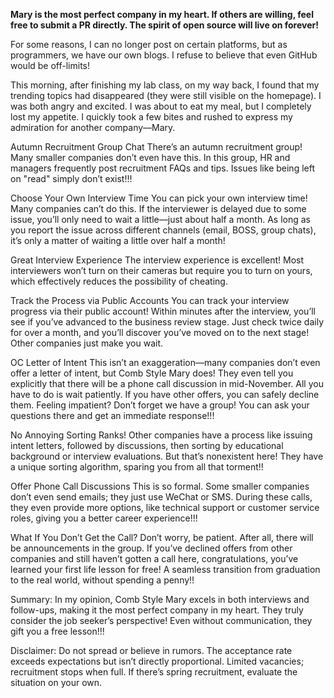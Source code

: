 **Mary is the most perfect company in my heart.
If others are willing, feel free to submit a PR directly.   The spirit of open source will live on forever!**

For some reasons, I can no longer post on certain platforms, but as programmers, we have our own blogs.   I refuse to believe that even GitHub would be off-limits!

This morning, after finishing my lab class, on my way back, I found that my trending topics had disappeared (they were still visible on the homepage).   I was both angry and excited.   I was about to eat my meal, but I completely lost my appetite.   I quickly took a few bites and rushed to express my admiration for another company—Mary.

Autumn Recruitment Group Chat
There’s an autumn recruitment group!   Many smaller companies don’t even have this.   In this group, HR and managers frequently post recruitment FAQs and tips.   Issues like being left on "read" simply don’t exist!!!

Choose Your Own Interview Time
You can pick your own interview time!   Many companies can’t do this.   If the interviewer is delayed due to some issue, you’ll only need to wait a little—just about half a month.   As long as you report the issue across different channels (email, BOSS, group chats), it’s only a matter of waiting a little over half a month!

Great Interview Experience
The interview experience is excellent!   Most interviewers won’t turn on their cameras but require you to turn on yours, which effectively reduces the possibility of cheating.

Track the Process via Public Accounts
You can track your interview progress via their public account!   Within minutes after the interview, you’ll see if you’ve advanced to the business review stage.   Just check twice daily for over a month, and you’ll discover you’ve moved on to the next stage!   Other companies just make you wait.

OC Letter of Intent
This isn’t an exaggeration—many companies don’t even offer a letter of intent, but Comb Style Mary does!   They even tell you explicitly that there will be a phone call discussion in mid-November.   All you have to do is wait patiently.   If you have other offers, you can safely decline them.   Feeling impatient?   Don’t forget we have a group!   You can ask your questions there and get an immediate response!!!

No Annoying Sorting Ranks!
Other companies have a process like issuing intent letters, followed by discussions, then sorting by educational background or interview evaluations.   But that’s nonexistent here!   They have a unique sorting algorithm, sparing you from all that torment!!

Offer Phone Call Discussions
This is so formal.   Some smaller companies don’t even send emails;   they just use WeChat or SMS.   During these calls, they even provide more options, like technical support or customer service roles, giving you a better career experience!!!

What If You Don’t Get the Call?
Don’t worry, be patient.   After all, there will be announcements in the group.   If you’ve declined offers from other companies and still haven’t gotten a call here, congratulations, you’ve learned your first life lesson for free!   A seamless transition from graduation to the real world, without spending a penny!!

Summary:
In my opinion, Comb Style Mary excels in both interviews and follow-ups, making it the most perfect company in my heart.   They truly consider the job seeker’s perspective!   Even without communication, they gift you a free lesson!!!

Disclaimer:
Do not spread or believe in rumors.   The acceptance rate exceeds expectations but isn’t directly proportional.   Limited vacancies;   recruitment stops when full.   If there’s spring recruitment, evaluate the situation on your own.
